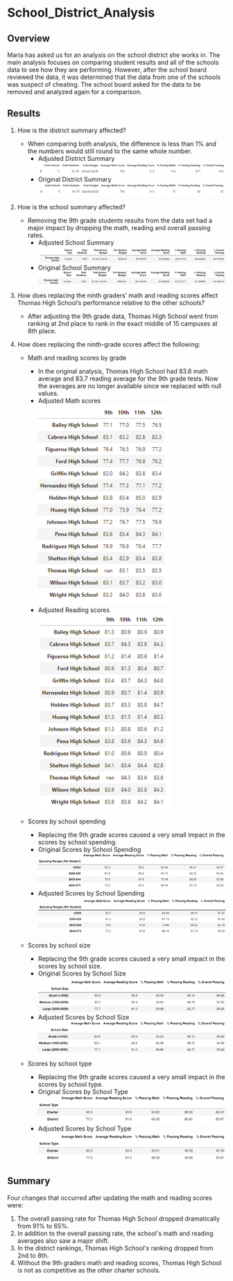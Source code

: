 # School_District_Analysis

## Overview

Maria has asked us for an analysis on the school district she works in. The main analysis focuses on comparing student results and all of the schools data to see how they are performing. However, after the school board reviewed the data, it was determined that the data from one of the schools was suspect of cheating. The school board asked for the data to be removed and analyzed again for a comparison.

## Results

1. How is the district summary affected?
   * When comparing both analysis, the difference is less than 1% and the numbers would still round to the same whole number.
     * Adjusted District Summary
       ![New Results](/Resources/new_summary_df.png)
     * Original District Summary
       ![Original Results](/Resources/old_summary_df.png)

2. How is the school summary affected?
   * Removing the 9th grade students results from the data set had a major impact by dropping the math, reading and overall passing rates.
     * Adjusted School Summary
       ![New Results](/Resources/new_school_df.png)
     * Original School Summary 
       ![Original Results](/Resources/old_school_df.png)

3. How does replacing the ninth graders’ math and reading scores affect Thomas High School’s performance relative to the other schools?
   * After adjusting the 9th grade data, Thomas High School went from ranking at 2nd place to rank in the exact middle of 15 campuses at 8th place.

4. How does replacing the ninth-grade scores affect the following:
   * Math and reading scores by grade
     * In the original analysis, Thomas High School had 83.6 math average and 83.7 reading average for the 9th grade tests. Now the averages are no longer available since we replaced with null values.
     * Adjusted Math scores   
       ![New Math](/Resources/new_math_df.png)
     * Adjusted Reading scores  
       ![New Reading](/Resources/new_reading_df.png)
     
   * Scores by school spending
     * Replacing the 9th grade scores caused a very small impact in the scores by school spending.
      * Original Scores by School Spending
        ![Original Results](/Resources/old_spending_df.png)
      * Adjusted Scores by School Spending      
        ![New Results](/Resources/new_spending_df.png) 
   * Scores by school size
     * Replacing the 9th grade scores caused a very small impact in the scores by school size.
      * Original Scores by School Size
        ![Original Results](/Resources/old_size_df.png)
      * Adjusted Scores by School Size
        ![New Results](/Resources/new_size_df.png)
   * Scores by school type
     * Replacing the 9th grade scores caused a very small impact in the scores by school type.
      * Original Scores by School Type
        ![Original Results](/Resources/old_type_df.png)
      * Adjusted Scores by School Type
        ![New Results](/Resources/new_type_df.png)
## Summary
Four changes that occurred after updating the math and reading scores were:
1. The overall passing rate for Thomas High School dropped dramatically from 91% to 65%.
2. In addition to the overall passing rate, the school's math and reading averages also saw a major shift.
3. In the district rankings, Thomas High School's ranking dropped from 2nd to 8th.
4. Without the 9th graders math and reading scores, Thomas High School is not as competitive as the other charter schools.
